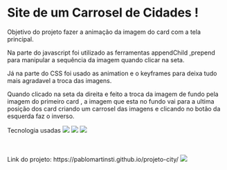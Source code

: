 <h1>Site de um Carrosel de Cidades !</h1>

<p>Objetivo do projeto fazer a animação da imagem do card com a tela principal. </p>

<p>Na parte do javascript foi utilizado as ferramentas appendChild ,prepend para manipular a sequência da imagem quando clicar na seta. </p>

<p> Já na parte do CSS foi usado as animation e o keyframes para deixa tudo mais agradavel a troca das imagens. </p>

<p>Quando clicado na seta da direita e feito a troca da imagem de fundo pela imagem do primeiro card , a imagem que esta no fundo vai para a ultima posição dos card criando um carrosel das imagens e clicando no botão da esquerda faz o inverso. </p>

<p>Tecnologia usadas <img src = "https://img.shields.io/badge/HTML5-E34F26?style=for-the-badge&logo=html5&logoColor=white" > <img src ="https://img.shields.io/badge/CSS-239120?&style=for-the-badge&logo=css3&logoColor=white" >
<img src = "https://img.shields.io/badge/JavaScript-323330?style=for-the-badge&logo=javascript&logoColor=F7DF1E"> </p>
<br>
<br>
Link do projeto: https://pablomartinsti.github.io/projeto-city/


<img src = "https://github.com/pablomartinsti/projeto-city/blob/main/img/computer.png">
